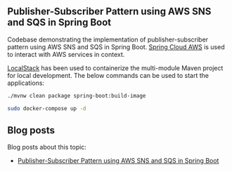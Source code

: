 ## Publisher-Subscriber Pattern using AWS SNS and SQS in Spring Boot

Codebase demonstrating the implementation of publisher-subscriber pattern using AWS SNS and SQS in Spring Boot. [Spring Cloud AWS](https://spring.io/projects/spring-cloud-aws) is used to interact with AWS services in context.

[LocalStack](https://github.com/localstack/localstack) has been used to containerize the multi-module Maven project for local development. The below commands can be used to start the applications:

```bash
./mvnw clean package spring-boot:build-image
```
```bash
sudo docker-compose up -d
```

## Blog posts

Blog posts about this topic:

* [Publisher-Subscriber Pattern using AWS SNS and SQS in Spring Boot](https://reflectoring.io/aws-pubsub-spring-boot/)
